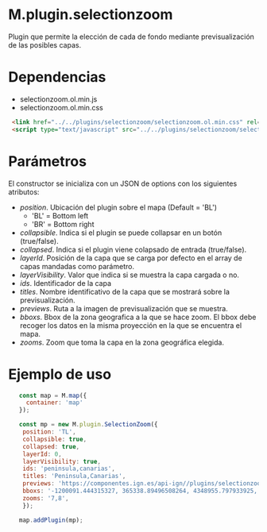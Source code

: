 # M.plugin.selectionzoom

Plugin que permite la elección de cada de fondo mediante previsualización de las posibles capas.

# Dependencias

- selectionzoom.ol.min.js
- selectionzoom.ol.min.css

```html
 <link href="../../plugins/selectionzoom/selectionzoom.ol.min.css" rel="stylesheet" />
 <script type="text/javascript" src="../../plugins/selectionzoom/selectionzoom.ol.min.js"></script>
```

# Parámetros

El constructor se inicializa con un JSON de options con los siguientes atributos:


- *position*.  Ubicación del plugin sobre el mapa (Default = 'BL')
  - 'BL' = Bottom left
  - 'BR' = Bottom right
- *collapsible*. Indica si el plugin se puede collapsar en un botón (true/false).
- *collapsed*. Indica si el plugin viene colapsado de entrada (true/false).
- *layerId*. Posición de la capa que se carga por defecto en el array de capas mandadas como parámetro.
- *layerVisibility*. Valor que indica si se muestra la capa cargada o no.
- *ids*. Identificador de la capa
- *titles*. Nombre identificativo de la capa que se mostrará sobre la previsualización.
- *previews*. Ruta a la imagen de previsualización que se muestra.
- *bboxs*. Bbox de la zona geografica a la que se hace zoom. El bbox debe recoger los datos en la misma proyección en la que se encuentra el mapa.
- *zooms*. Zoom que toma la capa en la zona geográfica elegida.


# Ejemplo de uso

```javascript
   const map = M.map({
     container: 'map'
   });

   const mp = new M.plugin.SelectionZoom({
    position: 'TL',
    collapsible: true,
    collapsed: true,
    layerId: 0,
    layerVisibility: true,
    ids: 'peninsula,canarias',
    titles: 'Peninsula,Canarias',
    previews: 'https://componentes.ign.es/api-ign//plugins/selectionzoom/images/espana.png,https://componentes.ign.es/api-ign//plugins/selectionzoom/images/canarias.png',
    bboxs: '-1200091.444315327, 365338.89496508264, 4348955.797933925, 5441088.058207252, -2170190.6639824593, -1387475.4943422542, 3091778.038884449, 3637844.1689537475' ,
    zooms: '7,8',
    });

   map.addPlugin(mp);
```
